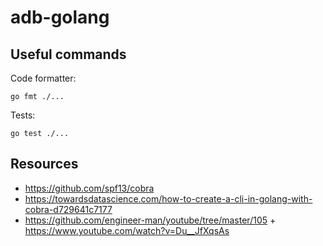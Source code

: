 # adb-golang

## Useful commands

Code formatter:
```
go fmt ./...
```

Tests:
```
go test ./...
```

## Resources
- https://github.com/spf13/cobra
- https://towardsdatascience.com/how-to-create-a-cli-in-golang-with-cobra-d729641c7177
- https://github.com/engineer-man/youtube/tree/master/105 + https://www.youtube.com/watch?v=Du__JfXqsAs

